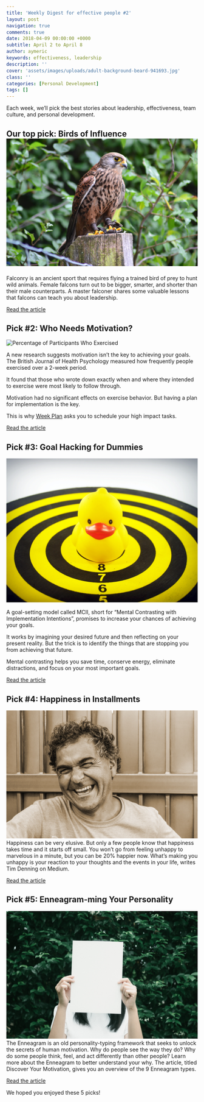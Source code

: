 ```yaml
---
title: 'Weekly Digest for effective people #2'
layout: post
navigation: true
comments: true
date: 2018-04-09 00:00:00 +0000
subtitle: April 2 to April 8
author: aymeric
keywords: effectiveness, leadership
description: ''
cover: 'assets/images/uploads/adult-background-beard-941693.jpg'
class: ''
categories: [Personal Development]
tags: []
---
```

Each week, we’ll pick the best stories about leadership, effectiveness, team culture, and personal development.

## Our top pick: Birds of Influence![White and Brown Eagle · Free Stock Photo](/assets/images/uploads/animal-animal-park-avian-187835.jpg)

Falconry is an ancient sport that requires flying a trained bird of prey to hunt wild animals. Female falcons turn out to be bigger, smarter, and shorter than their male counterparts. A master falconer shares some valuable lessons that falcons can teach you about leadership.

[Read the article](https://www.forbes.com/sites/laurabegleybloom/2018/04/04/6-valuable-leadership-lessons-you-can-learn-from-the-wilderness/#7752c2336f52)

## Pick #2: Who Needs Motivation?

![Percentage of Participants Who Exercised](https://cdn-images-1.medium.com/max/2000/0\*AIeFyrFDR5A1fsR3.jpeg)

A new research suggests motivation isn’t the key to achieving your goals. The British Journal of Health Psychology measured how frequently people exercised over a 2-week period.

It found that those who wrote down exactly when and where they intended to exercise were most likely to follow through.

Motivation had no significant effects on exercise behavior. But having a plan for implementation is the key.

This is why [Week Plan](https://weekplan.net/) asks you to schedule your high impact tasks.

[Read the article](https://medium.com/personal-growth/a-simple-way-to-actually-stick-to-your-goals-and-why-you-dont-need-motivation-to-do-it-a2bbed8d4b8f)

## Pick #3: Goal Hacking for Dummies

![Free stock photo of accomplishment, accuracy, accurate](/assets/images/uploads/accomplishment-accuracy-accurate-226601.jpg)

A goal-setting model called MCII, short for “Mental Contrasting with Implementation Intentions”, promises to increase your chances of achieving your goals.

It works by imagining your desired future and then reflecting on your present reality. But the trick is to identify the things that are stopping you from achieving that future.

Mental contrasting helps you save time,  conserve energy, eliminate distractions, and focus on your most important goals.

[Read the article](https://betterhumans.coach.me/mcii-a-complete-strategy-for-goal-setting-and-goal-striving-10be7f62822c)

## Pick #4: Happiness in Installments

![Men’s Gray Crew Neck Shirt · Free Stock Photo](/assets/images/uploads/adult-facial-hair-fine-looking-160914.jpg)Happiness can be very elusive. But only a few people know that happiness takes time and it starts off small.  You won’t go from feeling unhappy to marvelous in a minute, but you can be 20% happier now. What’s making you unhappy is your reaction to your thoughts and the events in your life, writes Tim Denning on Medium.

[Read the article](https://medium.com/the-mission/how-to-be-20-happier-its-time-to-start-now-537e610aa4f7)

## Pick #5: Enneagram-ming Your Personality

![Free stock photo of blank, female, hands](/assets/images/uploads/blank-female-hands-388898.jpg)The Enneagram is an old personality-typing framework that seeks to unlock the secrets of human motivation. Why do people see the way they do? Why do some people think, feel, and act differently than other people?  Learn more about the Enneagram to better understand your why.  The article, titled Discover Your Motivation, gives you an overview of the 9 Enneagram types.

[Read the article](https://medium.com/@novicks/discover-your-motivation-6e13bd837369)

We hoped you enjoyed these 5 picks!